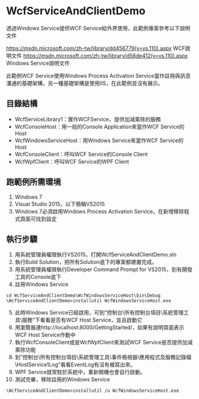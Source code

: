 # WcfServiceAndClientDemo
透過Windows Service提供WCF Service給外界使用，此範例專案參考以下說明文件

https://msdn.microsoft.com/zh-tw/library/dd456779(v=vs.110).aspx WCF說明文件
https://msdn.microsoft.com/zh-tw/library/d56de412(v=vs.110).aspx Windows Service說明文件

此範例WCF Service使用Windows Process Activation Service當作註冊與訊息溝通的基礎架構，另一種基礎架構是使用IIS，在此範例並沒有展示。

## 目錄結構
- WcfServiceLibrary1：實作WCFService，提供加減乘除的服務
- WcfConsoleHost：用一般的Console Application來當作WCF Service的Host
- WcfWindowsServiceHost：用Windows Service來當作WCF Service的Host
- WcfConsoleClient：呼叫WCF Service的Console Client
- WcfWpfClient：呼叫WCF Service的WPF Client

## 跑範例所需環境
1. Windows 7
2. Visual Studio 2015，以下簡稱VS2015
3. Windows 7必須啟用Windows Process Activation Service，在新增移除程式頁面可找到設定

## 執行步驟
1. 用系統管理員權限執行VS2015，打開WcfServiceAndClientDemo.sln
2. 執行Build Solution，把所有Solution底下的專案都建置完成。
3. 用系統管理員權限執行Developer Command Prompt for VS2015，到有開發工具的Console底下
4. 註冊Windows Service
```
cd WcfServiceAndClientDemo\WcfWindowsServiceHost\bin\Debug 
\WcfServiceAndClientDemo>installutil WcfWindowsServiceHost.exe
```
5. 此時Windows Service已經啟用，可到"控制台\所有控制台項目\系統管理工具\服務"下看看是否有WCF Host Service，並且啟動它
6. 用瀏覽器連http://localhost:8000/GettingStarted/，如果有說明頁面表示WCF Host Service作動中
7. 執行WcfConsoleClient或是WcfWpfClient來測試WCF Service是否提供加減乘除功能
8. 到"控制台\所有控制台項目\系統管理工具\事件檢視器\應用程式及服務記錄檔\HostService1Log"看看EventLog有沒有被寫出來。
9. WPF Service就常駐於系統中，重新開機也會自行啟動。
10. 測試完畢，移除註冊的Windows Service
```
\WcfServiceAndClientDemo>installutil /u WcfWindowsServiceHost.exe
```